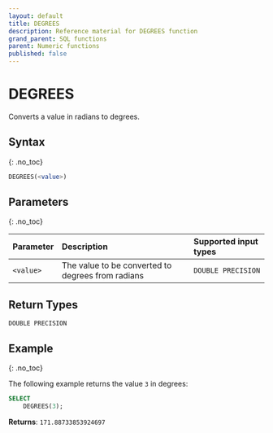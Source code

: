 ```yaml
---
layout: default
title: DEGREES
description: Reference material for DEGREES function
grand_parent: SQL functions
parent: Numeric functions
published: false
---
```


# DEGREES

Converts a value in radians to degrees.

## Syntax
{: .no_toc}

```sql
DEGREES(<value>)
```
## Parameters
{: .no_toc}

| Parameter | Description                                           | Supported input types | 
| :--------- | :----------------------------------------------------- | :------------|
| `<value>`   | The value to be converted to degrees from radians | `DOUBLE PRECISION` | 

## Return Types
`DOUBLE PRECISION` 

## Example
{: .no_toc}

The following example returns the value `3` in degrees: 
```sql
SELECT
    DEGREES(3);
```

**Returns**: `171.88733853924697`
